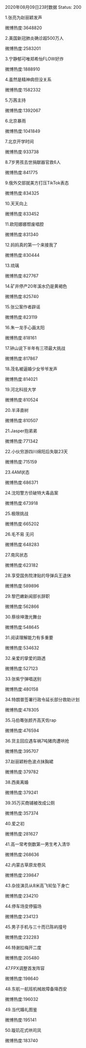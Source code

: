 2020年08月09日23时数据
Status: 200

1.张亮为赵丽颖发声

微博热度:3648820

2.美国新冠肺炎确诊超500万人

微博热度:2583201

3.宁静郁可唯郑希怡FLOW好炸

微博热度:1888910

4.虽然是精神病但没关系

微博热度:1582332

5.万茜主持

微博热度:1392067

6.北京暴雨

微博热度:1041849

7.北京开学时间

微博热度:933738

8.7岁男孩去世捐献器官救6人

微博热度:841775

9.俄外交部就美方打压TikTok表态

微博热度:834325

10.天天向上

微博热度:833452

11.欧阳娜娜颓废唱腔

微博热度:831340

12.妈妈真的第一个来接我了

微博热度:830444

13.琉璃

微博热度:827767

14.矿井停产20年溪水仍是黄褐色

微博热度:825740

15.张公案作者辟谣

微博热度:823119

16.朱一龙手心画太阳

微博热度:818161

17.钟山说下半年有三项最大挑战

微博热度:817867

18.茂名被逼婚少女爷爷发声

微博热度:814021

19.河北科技大学

微博热度:810524

20.半泽直树

微博热度:810507

21.Jasper抱弟弟

微博热度:771342

22.小伙穷游四川绵阳后失联23天

微博热度:715159

23.4AM状态

微博热度:686371

24.沈阳警方侦破特大毒品案

微博热度:673918

25.极限挑战

微博热度:665202

26.毛不易 无问

微博热度:648283

27.南风状态

微博热度:623182

28.享受国务院津贴的导弹兵王退休

微博热度:589896

29.黎巴嫩新闻部长辞职

微博热度:562866

30.蔡徐坤激光舞台

微博热度:548645

31.阅读理解能力有多重要

微博热度:534632

32.亲爱的挚爱的路透

微博热度:527123

33.张紫宁弹唱送别

微博热度:480158

34.特朗普签署行政令延长部分救助计划

微博热度:478305

35.马伯骞张颜齐高天佐rap

微博热度:476594

36.货主回应遇车祸7吨猪肉遭哄抢

微博热度:395707

37.赵丽颖粉色波点抹胸裙

微博热度:379782

38.西奥离婚

微博热度:379241

39.35万买商铺被改成公厕

微博热度:357374

40.爱之初

微博热度:281627

41.高一常考倒数第一男生考入清华

微博热度:268636

42.内蒙古草原龙卷风

微博热度:239847

43.杂技演员从8米高飞轮坠下身亡

微博热度:234210

44.停车场变停猫场

微博热度:234123

45.男子手机与三十而已陈屿撞号

微博热度:232283

46.特谢拉梅开二度

微博热度:205480

47.FPX调整首发阵容

微博热度:198640

48.东航一航班机械故障备降西安

微博热度:196032

49.当代婚礼图鉴

微博热度:195141

50.璇玑花式哄司凤

微博热度:183740

